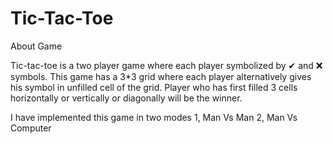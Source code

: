 # Tic-Tac-Toe

About Game

Tic-tac-toe is a two player game where each player symbolized by ✔ and ❌ symbols. This game has a 3*3 grid where each player alternatively gives his symbol in unfilled cell of the grid. Player who has first filled 3 cells horizontally or vertically or diagonally will be the winner.

I have implemented this game in two modes
1, Man Vs Man
2, Man Vs Computer
